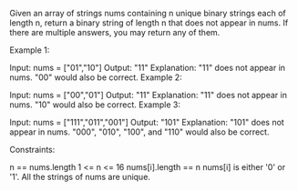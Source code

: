 Given an array of strings nums containing n unique binary strings each of length n, return a binary string of length n that does not appear in nums. If there are multiple answers, you may return any of them. 

Example 1:

Input: nums = ["01","10"]
Output: "11"
Explanation: "11" does not appear in nums. "00" would also be correct.
Example 2:

Input: nums = ["00","01"]
Output: "11"
Explanation: "11" does not appear in nums. "10" would also be correct.
Example 3:

Input: nums = ["111","011","001"]
Output: "101"
Explanation: "101" does not appear in nums. "000", "010", "100", and "110" would also be correct.

Constraints:

n == nums.length
1 <= n <= 16
nums[i].length == n
nums[i] is either '0' or '1'.
All the strings of nums are unique.